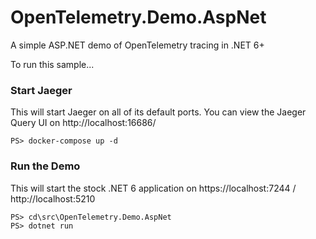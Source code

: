 # OpenTelemetry.Demo.AspNet
A simple ASP.NET demo of OpenTelemetry tracing in .NET 6+

To run this sample...

### Start Jaeger
This will start Jaeger on all of its default ports. You can view the Jaeger Query UI on http://localhost:16686/

```
PS> docker-compose up -d
```

### Run the Demo
This will start the stock .NET 6 application on https://localhost:7244 / http://localhost:5210

```
PS> cd\src\OpenTelemetry.Demo.AspNet
PS> dotnet run
```
